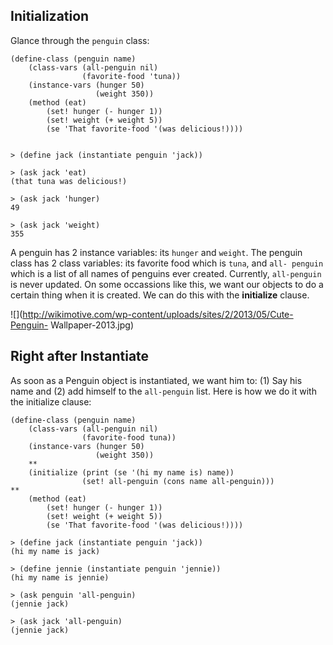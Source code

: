 ## Initialization

Glance through the `penguin` class:

    
    (define-class (penguin name)
        (class-vars (all-penguin nil)
                    (favorite-food 'tuna))
        (instance-vars (hunger 50)
                       (weight 350))
        (method (eat)
            (set! hunger (- hunger 1))
            (set! weight (+ weight 5))
            (se 'That favorite-food '(was delicious!))))
    
    
    > (define jack (instantiate penguin 'jack))
    
    > (ask jack 'eat)
    (that tuna was delicious!)
    
    > (ask jack 'hunger)
    49
    
    > (ask jack 'weight)
    355
    

A penguin has 2 instance variables: its `hunger` and `weight`. The penguin
class has 2 class variables: its favorite food which is `tuna`, and `all-
penguin` which is a list of all names of penguins ever created. Currently,
`all-penguin` is never updated. On some occassions like this, we want our
objects to do a certain thing when it is created. We can do this with the
**initialize** clause.

![](http://wikimotive.com/wp-content/uploads/sites/2/2013/05/Cute-Penguin-
Wallpaper-2013.jpg)

## Right after Instantiate

As soon as a Penguin object is instantiated, we want him to: (1) Say his name
and (2) add himself to the `all-penguin` list. Here is how we do it with the
initialize clause:

    
    
    (define-class (penguin name)
        (class-vars (all-penguin nil)
                    (favorite-food tuna))
        (instance-vars (hunger 50)
                       (weight 350))
    	**
        (initialize (print (se '(hi my name is) name))
                    (set! all-penguin (cons name all-penguin)))
    **
        (method (eat)
            (set! hunger (- hunger 1))
            (set! weight (+ weight 5))
            (se 'That favorite-food '(was delicious!))))
    
    > (define jack (instantiate penguin 'jack))
    (hi my name is jack)
    
    > (define jennie (instantiate penguin 'jennie))
    (hi my name is jennie)
    
    > (ask penguin 'all-penguin)
    (jennie jack)
    
    > (ask jack 'all-penguin)
    (jennie jack)
    

